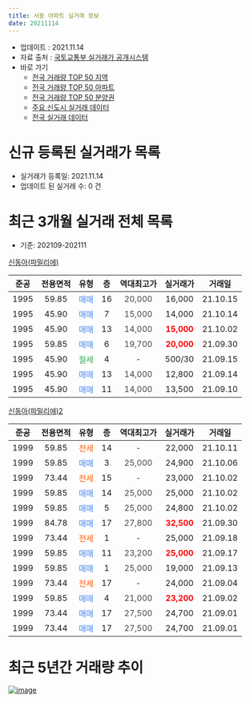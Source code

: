 ```yaml
---
title: 서동 아파트 실거래 정보
date: 20211114
---
```


* 업데이트 : 2021.11.14
* 자료 출처 : [국토교통부 실거래가 공개시스템](http://rt.molit.go.kr)
* 바로 가기
    * [전국 거래량 TOP 50 지역](https://apt-info.github.io/apt-trade-info/tr)
    * [전국 거래량 TOP 50 아파트](https://apt-info.github.io/apt-trade-info/ta)
    * [전국 거래량 TOP 50 분양권](https://apt-info.github.io/apt-trade-info/tb)
    * [주요 신도시 실거래 데이터](https://apt-info.github.io/apt-trade-info/newtown)
    * [전국 실거래 데이터](https://apt-info.github.io/apt-trade-info/all)



<script async src="https://pagead2.googlesyndication.com/pagead/js/adsbygoogle.js"></script>
<!-- 기본광고 -->
<ins class="adsbygoogle"
     style="display:block"
     data-ad-client="ca-pub-1142216861245946"
     data-ad-slot="4805727019"
     data-ad-format="auto"
     data-full-width-responsive="true"></ins>
<script>
     (adsbygoogle = window.adsbygoogle || []).push({});
</script>


# 신규 등록된 실거래가 목록

* 실거래가 등록일: 2021.11.14
* 업데이트 된 실거래 수: 0 건




<script async src="https://pagead2.googlesyndication.com/pagead/js/adsbygoogle.js"></script>
<!-- 기본광고 -->
<ins class="adsbygoogle"
     style="display:block"
     data-ad-client="ca-pub-1142216861245946"
     data-ad-slot="4805727019"
     data-ad-format="auto"
     data-full-width-responsive="true"></ins>
<script>
     (adsbygoogle = window.adsbygoogle || []).push({});
</script>


# 최근 3개월 실거래 전체 목록
* 기준: 202109-202111


[신동아(파밀리에)](https://search.naver.com/search.naver?query=%EC%8B%A0%EB%8F%99%EC%95%84%28%ED%8C%8C%EB%B0%80%EB%A6%AC%EC%97%90%29)

|준공|전용면적|유형|층|역대최고가|실거래가|거래일|
|:---:|:---:|:---:|:---:|:---:|:---:|:---:|
|1995|59.85|<span style="color:#4285F3">매매</span>|16|<span style="color:#444444">20,000</span>|16,000|21.10.15|
|1995|45.90|<span style="color:#4285F3">매매</span>|7|<span style="color:#444444">15,000</span>|14,000|21.10.14|
|1995|45.90|<span style="color:#4285F3">매매</span>|13|<span style="color:#444444">14,000</span>|<b><span style="color:#FF0000">15,000</span></b>|21.10.02|
|1995|59.85|<span style="color:#4285F3">매매</span>|6|<span style="color:#444444">19,700</span>|<b><span style="color:#FF0000">20,000</span></b>|21.09.30|
|1995|45.90|<span style="color:#34A853">월세</span>|4|<span style="color:#444444">-</span>|500/30|21.09.15|
|1995|45.90|<span style="color:#4285F3">매매</span>|13|<span style="color:#444444">14,000</span>|12,800|21.09.14|
|1995|45.90|<span style="color:#4285F3">매매</span>|11|<span style="color:#444444">14,000</span>|13,500|21.09.10|

[신동아(파밀리에)2](https://search.naver.com/search.naver?query=%EC%8B%A0%EB%8F%99%EC%95%84%28%ED%8C%8C%EB%B0%80%EB%A6%AC%EC%97%90%292)

|준공|전용면적|유형|층|역대최고가|실거래가|거래일|
|:---:|:---:|:---:|:---:|:---:|:---:|:---:|
|1999|59.85|<span style="color:#FF5A00">전세</span>|14|<span style="color:#444444">-</span>|22,000|21.10.11|
|1999|59.85|<span style="color:#4285F3">매매</span>|3|<span style="color:#444444">25,000</span>|24,900|21.10.06|
|1999|73.44|<span style="color:#FF5A00">전세</span>|15|<span style="color:#444444">-</span>|23,000|21.10.02|
|1999|59.85|<span style="color:#4285F3">매매</span>|14|<span style="color:#444444">25,000</span>|25,000|21.10.02|
|1999|59.85|<span style="color:#4285F3">매매</span>|5|<span style="color:#444444">25,000</span>|24,800|21.10.02|
|1999|84.78|<span style="color:#4285F3">매매</span>|17|<span style="color:#444444">27,800</span>|<b><span style="color:#FF0000">32,500</span></b>|21.09.30|
|1999|73.44|<span style="color:#FF5A00">전세</span>|1|<span style="color:#444444">-</span>|25,000|21.09.18|
|1999|59.85|<span style="color:#4285F3">매매</span>|11|<span style="color:#444444">23,200</span>|<b><span style="color:#FF0000">25,000</span></b>|21.09.17|
|1999|59.85|<span style="color:#4285F3">매매</span>|1|<span style="color:#444444">25,000</span>|19,000|21.09.13|
|1999|73.44|<span style="color:#FF5A00">전세</span>|17|<span style="color:#444444">-</span>|24,000|21.09.04|
|1999|59.85|<span style="color:#4285F3">매매</span>|4|<span style="color:#444444">21,000</span>|<b><span style="color:#FF0000">23,200</span></b>|21.09.02|
|1999|73.44|<span style="color:#4285F3">매매</span>|17|<span style="color:#444444">27,500</span>|24,700|21.09.01|
|1999|73.44|<span style="color:#4285F3">매매</span>|17|<span style="color:#444444">27,500</span>|24,700|21.09.01|



<script async src="https://pagead2.googlesyndication.com/pagead/js/adsbygoogle.js"></script>
<!-- 기본광고 -->
<ins class="adsbygoogle"
     style="display:block"
     data-ad-client="ca-pub-1142216861245946"
     data-ad-slot="4805727019"
     data-ad-format="auto"
     data-full-width-responsive="true"></ins>
<script>
     (adsbygoogle = window.adsbygoogle || []).push({});
</script>


# 최근 5년간 거래량 추이


<div style="width:100%;">
    <canvas id="deal_progress" height="200"></canvas>
</div>

<script>
new Chart(document.getElementById("deal_progress"), {
    type: 'line',
    data: {
        labels: ['16.01','16.02','16.03','16.04','16.05','16.06','16.07','16.08','16.09','16.10','16.11','16.12','17.01','17.02','17.03','17.04','17.05','17.06','17.07','17.08','17.09','17.10','17.11','17.12','18.01','18.02','18.03','18.04','18.05','18.06','18.07','18.08','18.09','18.10','18.11','18.12','19.01','19.02','19.03','19.04','19.05','19.06','19.07','19.08','19.09','19.10','19.11','19.12','20.01','20.02','20.03','20.04','20.05','20.06','20.07','20.08','20.09','20.10','20.11','20.12','21.01','21.02','21.03','21.04','21.05','21.06','21.07','21.08','21.09','21.10'],
        datasets: [{
            label: '매매/분양권',
            data: [7,3,13,12,11,5,7,8,9,12,6,9,1,6,5,7,5,6,9,8,5,9,5,6,4,0,6,0,2,2,2,1,2,4,4,2,3,4,8,3,3,8,3,8,9,1,3,3,10,9,12,7,9,15,8,4,9,13,6,11,14,9,12,9,11,7,11,11,9,6],
            borderColor: "rgba(66, 133, 243, 1)",
            backgroundColor: "rgba(66, 133, 243, 0.05)",
            borderWidth: 1,
            pointRadius: 0,
            fill: false,
            lineTension: 0
        },{
            label: '전/월세',
            data: [6,6,9,2,0,3,3,2,2,5,3,3,2,3,4,2,1,0,2,4,2,2,2,2,2,3,2,4,6,4,4,1,2,3,2,1,6,4,2,5,3,2,6,4,0,3,4,3,5,3,3,2,2,6,2,6,2,1,2,1,4,3,2,3,1,12,9,8,3,2],
            borderColor: "rgba(255, 90, 0, 1)",
            backgroundColor: "rgba(255, 90, 0, 0.05)",
            borderWidth: 1,
            pointRadius: 0,
            fill: false,
            lineTension: 0
        },{
            label: '합계',
            data: [13,9,22,14,11,8,10,10,11,17,9,12,3,9,9,9,6,6,11,12,7,11,7,8,6,3,8,4,8,6,6,2,4,7,6,3,9,8,10,8,6,10,9,12,9,4,7,6,15,12,15,9,11,21,10,10,11,14,8,12,18,12,14,12,12,19,20,19,12,8],
            borderColor: "rgba(0, 0, 0, 1)",
            backgroundColor: "rgba(0, 0, 0, 0.03)",
            borderWidth: 0.1,
            pointRadius: 0,
            fill: true,
            lineTension: 0
        }
        ]
    },
    options: {
        responsive: true,
        title: {
            display: false
        },
        tooltips: {
            mode: 'index',
            intersect: false
        },
        hover: {
            mode: 'nearest',
            intersect: true
        },
        scales: {
            xAxes: [{
                display: true,
                scaleLabel: {
                    display: true,
                    labelString: '년/월'
                }
            }],
            yAxes: [{
                display: true,
                ticks: {
                    suggestedMin: 0,
                },
                scaleLabel: {
                    display: true,
                    labelString: '실거래 수'
                }
            }]
        }
    }
});

</script>


[![image](https://apt-info.github.io/images/2020-01-03-apt-trade-info/1024x500.png)](https://play.google.com/store/apps/details?id=com.aptinfo.apttradeinfo)

